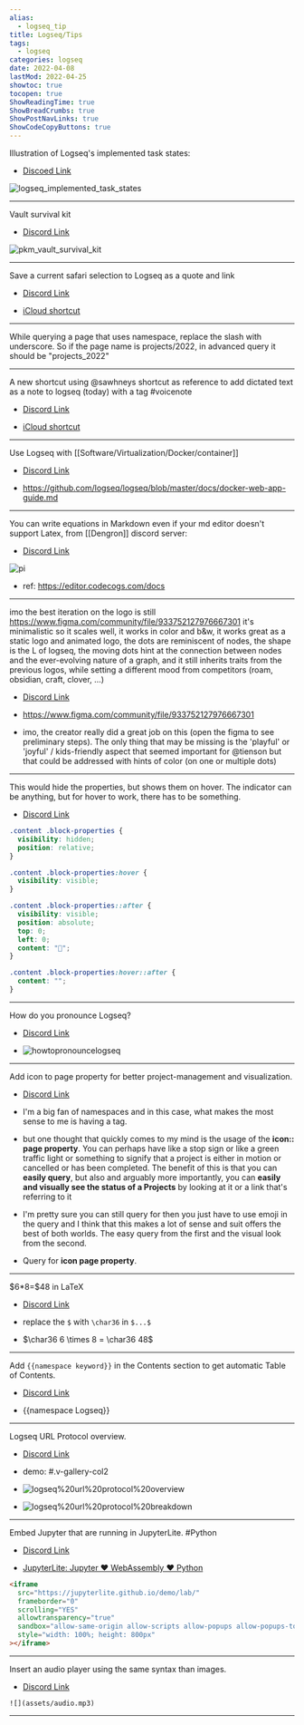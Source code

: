 ```yaml
---
alias:
  - logseq_tip
title: Logseq/Tips
tags:
  - logseq
categories: logseq
date: 2022-04-08
lastMod: 2022-04-25
showtoc: true
tocopen: true
ShowReadingTime: true
ShowBreadCrumbs: true
ShowPostNavLinks: true
ShowCodeCopyButtons: true
---
```


Illustration of Logseq's implemented task states:

- [Discoed Link](https://discord.com/channels/725182569297215569/725182570131751005/952564162792402976)

![logseq_implemented_task_states](https://raw.githubusercontent.com/charleschiu2012/image-hosting/main/img/Logseq_implemented_task_states.png)

---

Vault survival kit

- [Discord Link](https://discord.com/channels/725182569297215569/756886540038438992/952605818791030866)

![pkm_vault_survival_kit](https://raw.githubusercontent.com/charleschiu2012/image-hosting/main/img/PKM_Vault_survival_kit.png)

---

Save a current safari selection to Logseq as a quote and link

- [Discord Link](https://discord.com/channels/725182569297215569/924907384730689566/955548362139119706)

- [iCloud shortcut](https://www.icloud.com/shortcuts/a5fb574078e2494da34fd4c468d9c1ef)

---

While querying a page that uses namespace, replace the slash with underscore. So if the page name is projects/2022, in advanced query it should be "projects_2022"

---

A new shortcut using @sawhneys shortcut as reference to add dictated text as a note to logseq (today) with a tag \#voicenote

- [Discord Link](https://discord.com/channels/725182569297215569/924907384730689566/956086408819392523)

- [iCloud shortcut](https://www.icloud.com/shortcuts/da2d44bf4e9e4f17a92bec5472cc8384)

---

Use Logseq with [[Software/Virtualization/Docker/container]]

- [Discord Link](https://discord.com/channels/725182569297215569/725182570131751005/956622800716705832)

- https://github.com/logseq/logseq/blob/master/docs/docker-web-app-guide.md

---

You can write equations in Markdown even if your md editor doesn't support Latex, from [[Dengron]] discord server:

- [Discord Link](https://discord.com/channels/717965437182410783/904891933284007966/956934748721270784)

![pi](<http://latex.codecogs.com/png.latex?\frac{1}{\pi}=\frac{2\sqrt{2}}{9801}\sum_{k=0}^\infty\frac{(4k)!(1103%2B26390k)}{(k!)^4396^{4k}}>)

- ref: https://editor.codecogs.com/docs

---

imo the best iteration on the logo is still
https://www.figma.com/community/file/933752127976667301
it's minimalistic so it scales well, it works in color and b&w, it works great as a static logo and animated logo, the dots are reminiscent of nodes, the shape is the L of logseq, the moving dots hint at the connection between nodes and the ever-evolving nature of a graph, and it still inherits traits from the previous logos, while setting a different mood from competitors (roam, obsidian, craft, clover, …)

- [Discord Link](https://discord.com/channels/725182569297215569/775936939638652948/934860582799147009)

- https://www.figma.com/community/file/933752127976667301

- imo, the creator really did a great job on this (open the figma to see preliminary steps). The only thing that may be missing is the 'playful' or 'joyful' / kids-friendly aspect that seemed important for @tienson but that could be addressed with hints of color (on one or multiple dots)

---

This would hide the properties, but shows them on hover. The indicator can be anything, but for hover to work, there has to be something.

- [Discord Link](https://discord.com/channels/725182569297215569/752845138148982877/906275176742801410)

```css
.content .block-properties {
  visibility: hidden;
  position: relative;
}

.content .block-properties:hover {
  visibility: visible;
}

.content .block-properties::after {
  visibility: visible;
  position: absolute;
  top: 0;
  left: 0;
  content: "👻";
}

.content .block-properties:hover::after {
  content: "";
}
```

---

How do you pronounce Logseq?

- [Discord Link](https://discord.com/channels/725182569297215569/756886540038438992/957664768553001050)

- ![howtopronouncelogseq](https://raw.githubusercontent.com/charleschiugit/image-hosting/main/img/HowToPronounceLogseq.png)

---

Add icon to page property for better project-management and visualization.

- [Discord Link](https://discord.com/channels/725182569297215569/766475028978991104/961627375370661918)

- I'm a big fan of namespaces and in this case, what makes the most sense to me is having a tag.

- but one thought that quickly comes to my mind is the usage of the **icon:: page property**. You can perhaps have like a stop sign or like a green traffic light or something to signify that a project is either in motion or cancelled or has been completed. The benefit of this is that you can **easily query**, but also and arguably more importantly, you can **easily and visually see the status of a Projects** by looking at it or a link that's referring to it

- I'm pretty sure you can still query for then you just have to use emoji in the query and I think that this makes a lot of sense and suit offers the best of both worlds. The easy query from the first and the visual look from the second.

- Query for **icon page property**.

---

\$6\*8=\$48 in LaTeX

- [Discord Link](https://discord.com/channels/725182569297215569/725182570131751005/963510550124437504)

- replace the `$` with `\char36` in `$...$`

- $\char36 6 \times 8 = \char36 48$

---

Add `{{namespace keyword}}` in the Contents section to get automatic Table of Contents.

- [Discord Link](https://discord.com/channels/725182569297215569/740582434961358848/963821349917319219)

- {{namespace Logseq}}

---

Logseq URL Protocol overview.

- [Discord Link](https://discord.com/channels/725182569297215569/756886540038438992/965024044183339088)

- demo: #.v-gallery-col2

- ![logseq%20url%20protocol%20overview](https://raw.githubusercontent.com/charleschiugit/image-hosting/main/img/Logseq%20URL%20Protocol%20overview.png)

- ![logseq%20url%20protocol%20breakdown](https://raw.githubusercontent.com/charleschiugit/image-hosting/main/img/Logseq%20URL%20Protocol%20breakdown.png)

---

Embed Jupyter that are running in JupyterLite. #Python

- [Discord Link](https://discord.com/channels/725182569297215569/736514221499744287/967240289888641158)

- [JupyterLite: Jupyter ❤️ WebAssembly ❤️ Python](https://blog.jupyter.org/jupyterlite-jupyter-%EF%B8%8F-webassembly-%EF%B8%8F-python-f6e2e41ab3fa)

```html
<iframe
  src="https://jupyterlite.github.io/demo/lab/"
  frameborder="0"
  scrolling="YES"
  allowtransparency="true"
  sandbox="allow-same-origin allow-scripts allow-popups allow-popups-to-escape-sandbox"
  style="width: 100%; height: 800px"
></iframe>
```

---

Insert an audio player using the same syntax than images.

- [Discord Link](https://discord.com/channels/725182569297215569/740582434961358848/967518539785310228)

`![](assets/audio.mp3)`

---
